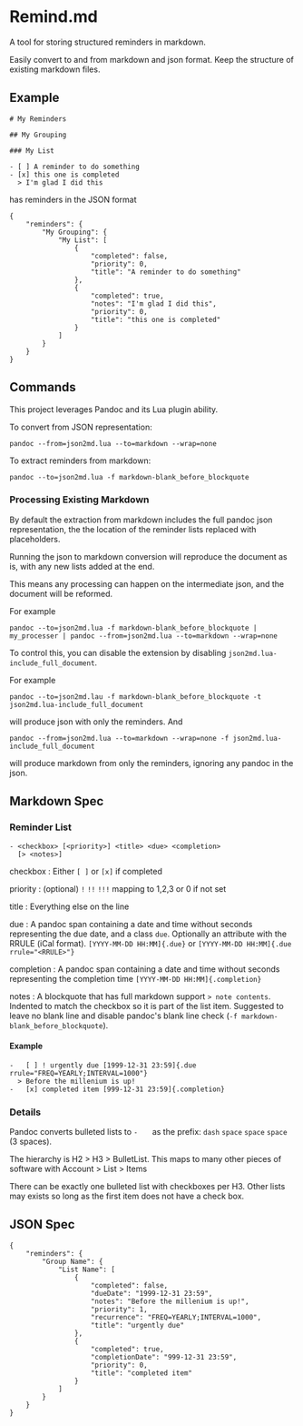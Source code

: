 # Remind.md

A tool for storing structured reminders in markdown.

Easily convert to and from markdown and json format. Keep the structure of existing markdown files.

## Example

```
# My Reminders

## My Grouping

### My List

- [ ] A reminder to do something
- [x] this one is completed
  > I'm glad I did this
```

has reminders in the JSON format

```
{
    "reminders": {
        "My Grouping": {
            "My List": [
                {
                    "completed": false,
                    "priority": 0,
                    "title": "A reminder to do something"
                },
                {
                    "completed": true,
                    "notes": "I'm glad I did this",
                    "priority": 0,
                    "title": "this one is completed"
                }
            ]
        }
    }
}
```


## Commands

This project leverages Pandoc and its Lua plugin ability.

To convert from JSON representation:

```
pandoc --from=json2md.lua --to=markdown --wrap=none
```

To extract reminders from markdown:

```
pandoc --to=json2md.lua -f markdown-blank_before_blockquote
```

### Processing Existing Markdown

By default the extraction from markdown includes the full pandoc json representation, the the location of the reminder lists replaced with placeholders. 

Running the json to markdown conversion will reproduce the document as is, with any new lists added at the end.

This means any processing can happen on the intermediate json, and the document will be reformed.

For example

```
pandoc --to=json2md.lua -f markdown-blank_before_blockquote | my_processer | pandoc --from=json2md.lua --to=markdown --wrap=none
```

To control this, you can disable the extension by disabling `json2md.lua-include_full_document`.

For example

```
pandoc --to=json2md.lau -f markdown-blank_before_blockquote -t json2md.lua-include_full_document
```

will produce json with only the reminders. And

```
pandoc --from=json2md.lua --to=markdown --wrap=none -f json2md.lua-include_full_document
```

will produce markdown from only the reminders, ignoring any pandoc in the json.

## Markdown Spec

### Reminder List

```
- <checkbox> [<priority>] <title> <due> <completion>
  [> <notes>]
```

checkbox
: Either `[ ]` or `[x]` if completed

priority
: (optional) `!` `!!` `!!!` mapping to 1,2,3 or 0 if not set

title
: Everything else on the line

due
: A pandoc span containing a date and time without seconds representing the due date, and a class `due`. Optionally an attribute with the RRULE (iCal format). `[YYYY-MM-DD HH:MM]{.due}` or `[YYYY-MM-DD HH:MM]{.due rrule="<RRULE>"}`

completion
: A pandoc span containing a date and time without seconds representing the completion time `[YYYY-MM-DD HH:MM]{.completion}`

notes
: A blockquote that has full markdown support `> note contents`. Indented to match the checkbox so it is part of the list item. Suggested to leave no blank line and disable pandoc's blank line check (`-f markdown-blank_before_blockquote`).

#### Example

```
-   [ ] ! urgently due [1999-12-31 23:59]{.due rrule="FREQ=YEARLY;INTERVAL=1000"}
  > Before the millenium is up!
-   [x] completed item [999-12-31 23:59]{.completion}
```

### Details

Pandoc converts bulleted lists to `-   ` as the prefix: `dash` `space` `space` `space` (3 spaces).

The hierarchy is H2 > H3 > BulletList. This maps to many other pieces of software with Account > List > Items

There can be exactly one bulleted list with checkboxes per H3. Other lists may exists so long as the first item does not have a check box.

## JSON Spec

```
{
    "reminders": {
        "Group Name": {
            "List Name": [
                {
                    "completed": false,
                    "dueDate": "1999-12-31 23:59",
                    "notes": "Before the millenium is up!",
                    "priority": 1,
                    "recurrence": "FREQ=YEARLY;INTERVAL=1000",
                    "title": "urgently due"
                },
                {
                    "completed": true,
                    "completionDate": "999-12-31 23:59",
                    "priority": 0,
                    "title": "completed item"
                }
            ]
        }
    }
}
```
